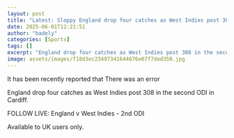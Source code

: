 ```yaml
---
layout: post
title: "Latest: Sloppy England drop four catches as West Indies post 308"
date: 2025-06-01T12:21:51
author: "badely"
categories: [Sports]
tags: []
excerpt: "England drop four catches as West Indies post 308 in the second ODI in Cardiff."
image: assets/images/f18d3ec23497341644676e07f7ded350.jpg
---
```


It has been recently reported that There was an error

England drop four catches as West Indies post 308 in the second ODI in Cardiff.

FOLLOW LIVE: England v West Indies - 2nd ODI

Available to UK users only.


